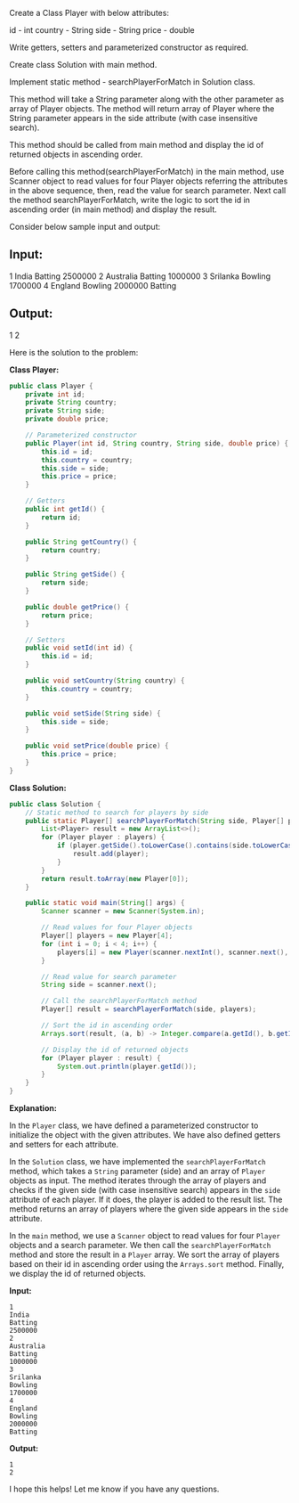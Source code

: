Create a Class Player with below attributes:

id - int
country - String
side - String
price - double

Write getters, setters and parameterized constructor as required. 

Create class Solution with main method. 

Implement static method - searchPlayerForMatch in Solution class.

This method will take a String parameter along with the other parameter as array of Player objects. 
The method will return array of Player where the String parameter appears in the side attribute (with case insensitive search).

This method should be called from main method and display the id of returned objects in ascending order. 

Before calling this method(searchPlayerForMatch) in the main method, use Scanner object to read values for four Player objects 
referring the attributes in the above sequence, then, read the value for search parameter. 
Next call the method searchPlayerForMatch, write the logic to sort the id in ascending order (in main method) and display the 
result. 

Consider below sample input and output:

Input:
------------
1
India
Batting
2500000
2
Australia
Batting
1000000
3
Srilanka
Bowling
1700000
4
England
Bowling
2000000
Batting

Output:
------------
1
2

Here is the solution to the problem:

**Class Player:**
```java
public class Player {
    private int id;
    private String country;
    private String side;
    private double price;

    // Parameterized constructor
    public Player(int id, String country, String side, double price) {
        this.id = id;
        this.country = country;
        this.side = side;
        this.price = price;
    }

    // Getters
    public int getId() {
        return id;
    }

    public String getCountry() {
        return country;
    }

    public String getSide() {
        return side;
    }

    public double getPrice() {
        return price;
    }

    // Setters
    public void setId(int id) {
        this.id = id;
    }

    public void setCountry(String country) {
        this.country = country;
    }

    public void setSide(String side) {
        this.side = side;
    }

    public void setPrice(double price) {
        this.price = price;
    }
}
```

**Class Solution:**
```java
public class Solution {
    // Static method to search for players by side
    public static Player[] searchPlayerForMatch(String side, Player[] players) {
        List<Player> result = new ArrayList<>();
        for (Player player : players) {
            if (player.getSide().toLowerCase().contains(side.toLowerCase())) {
                result.add(player);
            }
        }
        return result.toArray(new Player[0]);
    }

    public static void main(String[] args) {
        Scanner scanner = new Scanner(System.in);

        // Read values for four Player objects
        Player[] players = new Player[4];
        for (int i = 0; i < 4; i++) {
            players[i] = new Player(scanner.nextInt(), scanner.next(), scanner.next(), scanner.nextDouble());
        }

        // Read value for search parameter
        String side = scanner.next();

        // Call the searchPlayerForMatch method
        Player[] result = searchPlayerForMatch(side, players);

        // Sort the id in ascending order
        Arrays.sort(result, (a, b) -> Integer.compare(a.getId(), b.getId()));

        // Display the id of returned objects
        for (Player player : result) {
            System.out.println(player.getId());
        }
    }
}
```

**Explanation:**

In the `Player` class, we have defined a parameterized constructor to initialize the object with the given attributes. We have also defined getters and setters for each attribute.

In the `Solution` class, we have implemented the `searchPlayerForMatch` method, which takes a `String` parameter (side) and an array of `Player` objects as input. The method iterates through the array of players and checks if the given side (with case insensitive search) appears in the `side` attribute of each player. If it does, the player is added to the result list. The method returns an array of players where the given side appears in the `side` attribute.

In the `main` method, we use a `Scanner` object to read values for four `Player` objects and a search parameter. We then call the `searchPlayerForMatch` method and store the result in a `Player` array. We sort the array of players based on their id in ascending order using the `Arrays.sort` method. Finally, we display the id of returned objects.

**Input:**
```
1
India
Batting
2500000
2
Australia
Batting
1000000
3
Srilanka
Bowling
1700000
4
England
Bowling
2000000
Batting
```

**Output:**
```
1
2
```

I hope this helps! Let me know if you have any questions.